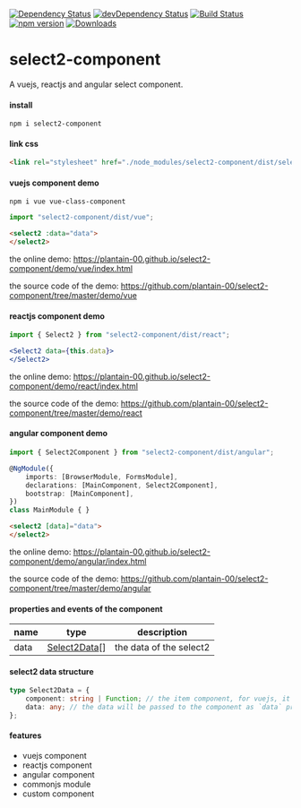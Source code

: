 [![Dependency Status](https://david-dm.org/plantain-00/select2-component.svg)](https://david-dm.org/plantain-00/select2-component)
[![devDependency Status](https://david-dm.org/plantain-00/select2-component/dev-status.svg)](https://david-dm.org/plantain-00/select2-component#info=devDependencies)
[![Build Status](https://travis-ci.org/plantain-00/select2-component.svg?branch=master)](https://travis-ci.org/plantain-00/select2-component)
[![npm version](https://badge.fury.io/js/select2-component.svg)](https://badge.fury.io/js/select2-component)
[![Downloads](https://img.shields.io/npm/dm/select2-component.svg)](https://www.npmjs.com/package/select2-component)

# select2-component
A vuejs, reactjs and angular select component.

#### install

`npm i select2-component`

#### link css

```html
<link rel="stylesheet" href="./node_modules/select2-component/dist/select2.min.css" />
```

#### vuejs component demo

`npm i vue vue-class-component`

```ts
import "select2-component/dist/vue";
```

```html
<select2 :data="data">
</select2>
```

the online demo: https://plantain-00.github.io/select2-component/demo/vue/index.html

the source code of the demo: https://github.com/plantain-00/select2-component/tree/master/demo/vue

#### reactjs component demo

```ts
import { Select2 } from "select2-component/dist/react";
```

```jsx
<Select2 data={this.data}>
</Select2>
```

the online demo: https://plantain-00.github.io/select2-component/demo/react/index.html

the source code of the demo: https://github.com/plantain-00/select2-component/tree/master/demo/react

#### angular component demo

```ts
import { Select2Component } from "select2-component/dist/angular";

@NgModule({
    imports: [BrowserModule, FormsModule],
    declarations: [MainComponent, Select2Component],
    bootstrap: [MainComponent],
})
class MainModule { }
```

```html
<select2 [data]="data">
</select2>
```

the online demo: https://plantain-00.github.io/select2-component/demo/angular/index.html

the source code of the demo: https://github.com/plantain-00/select2-component/tree/master/demo/angular

#### properties and events of the component

name | type | description
--- | --- | ---
data | [Select2Data](#select2-data-structure)[] | the data of the select2

#### select2 data structure

```ts
type Select2Data = {
    component: string | Function; // the item component, for vuejs, it is the component name, for reactjs, it is the class object
    data: any; // the data will be passed to the component as `data` props
};
```

#### features

+ vuejs component
+ reactjs component
+ angular component
+ commonjs module
+ custom component
